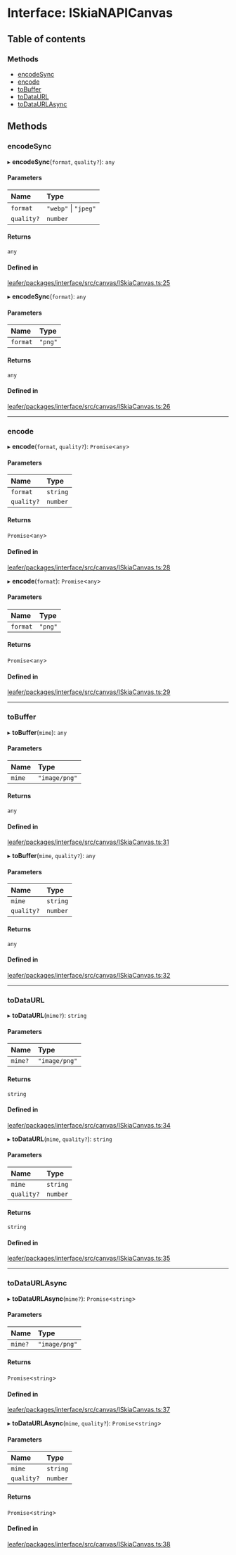 # Interface: ISkiaNAPICanvas

## Table of contents

### Methods

- [encodeSync](ISkiaNAPICanvas.md#encodesync)
- [encode](ISkiaNAPICanvas.md#encode)
- [toBuffer](ISkiaNAPICanvas.md#tobuffer)
- [toDataURL](ISkiaNAPICanvas.md#todataurl)
- [toDataURLAsync](ISkiaNAPICanvas.md#todataurlasync)

## Methods

### encodeSync

▸ **encodeSync**(`format`, `quality?`): `any`

#### Parameters

| Name | Type |
| :------ | :------ |
| `format` | ``"webp"`` \| ``"jpeg"`` |
| `quality?` | `number` |

#### Returns

`any`

#### Defined in

[leafer/packages/interface/src/canvas/ISkiaCanvas.ts:25](https://github.com/leaferjs/leafer/blob/a596007/packages/interface/src/canvas/ISkiaCanvas.ts#L25)

▸ **encodeSync**(`format`): `any`

#### Parameters

| Name | Type |
| :------ | :------ |
| `format` | ``"png"`` |

#### Returns

`any`

#### Defined in

[leafer/packages/interface/src/canvas/ISkiaCanvas.ts:26](https://github.com/leaferjs/leafer/blob/a596007/packages/interface/src/canvas/ISkiaCanvas.ts#L26)

___

### encode

▸ **encode**(`format`, `quality?`): `Promise`<`any`\>

#### Parameters

| Name | Type |
| :------ | :------ |
| `format` | `string` |
| `quality?` | `number` |

#### Returns

`Promise`<`any`\>

#### Defined in

[leafer/packages/interface/src/canvas/ISkiaCanvas.ts:28](https://github.com/leaferjs/leafer/blob/a596007/packages/interface/src/canvas/ISkiaCanvas.ts#L28)

▸ **encode**(`format`): `Promise`<`any`\>

#### Parameters

| Name | Type |
| :------ | :------ |
| `format` | ``"png"`` |

#### Returns

`Promise`<`any`\>

#### Defined in

[leafer/packages/interface/src/canvas/ISkiaCanvas.ts:29](https://github.com/leaferjs/leafer/blob/a596007/packages/interface/src/canvas/ISkiaCanvas.ts#L29)

___

### toBuffer

▸ **toBuffer**(`mime`): `any`

#### Parameters

| Name | Type |
| :------ | :------ |
| `mime` | ``"image/png"`` |

#### Returns

`any`

#### Defined in

[leafer/packages/interface/src/canvas/ISkiaCanvas.ts:31](https://github.com/leaferjs/leafer/blob/a596007/packages/interface/src/canvas/ISkiaCanvas.ts#L31)

▸ **toBuffer**(`mime`, `quality?`): `any`

#### Parameters

| Name | Type |
| :------ | :------ |
| `mime` | `string` |
| `quality?` | `number` |

#### Returns

`any`

#### Defined in

[leafer/packages/interface/src/canvas/ISkiaCanvas.ts:32](https://github.com/leaferjs/leafer/blob/a596007/packages/interface/src/canvas/ISkiaCanvas.ts#L32)

___

### toDataURL

▸ **toDataURL**(`mime?`): `string`

#### Parameters

| Name | Type |
| :------ | :------ |
| `mime?` | ``"image/png"`` |

#### Returns

`string`

#### Defined in

[leafer/packages/interface/src/canvas/ISkiaCanvas.ts:34](https://github.com/leaferjs/leafer/blob/a596007/packages/interface/src/canvas/ISkiaCanvas.ts#L34)

▸ **toDataURL**(`mime`, `quality?`): `string`

#### Parameters

| Name | Type |
| :------ | :------ |
| `mime` | `string` |
| `quality?` | `number` |

#### Returns

`string`

#### Defined in

[leafer/packages/interface/src/canvas/ISkiaCanvas.ts:35](https://github.com/leaferjs/leafer/blob/a596007/packages/interface/src/canvas/ISkiaCanvas.ts#L35)

___

### toDataURLAsync

▸ **toDataURLAsync**(`mime?`): `Promise`<`string`\>

#### Parameters

| Name | Type |
| :------ | :------ |
| `mime?` | ``"image/png"`` |

#### Returns

`Promise`<`string`\>

#### Defined in

[leafer/packages/interface/src/canvas/ISkiaCanvas.ts:37](https://github.com/leaferjs/leafer/blob/a596007/packages/interface/src/canvas/ISkiaCanvas.ts#L37)

▸ **toDataURLAsync**(`mime`, `quality?`): `Promise`<`string`\>

#### Parameters

| Name | Type |
| :------ | :------ |
| `mime` | `string` |
| `quality?` | `number` |

#### Returns

`Promise`<`string`\>

#### Defined in

[leafer/packages/interface/src/canvas/ISkiaCanvas.ts:38](https://github.com/leaferjs/leafer/blob/a596007/packages/interface/src/canvas/ISkiaCanvas.ts#L38)
